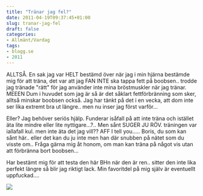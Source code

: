 ```yaml
---
title: "Tränar jag fel?"
date: 2011-04-19T09:37:45+01:00
slug: tranar-jag-fel
draft: false
categories:
- Allmänt/Vardag
tags:
- blogg.se
- 2011
---
```

ALLTSÅ. En sak jag var HELT bestämd över när jag i min hjärna bestämde mig för att träna, det var att jag FAN INTE ska tappa fett på boobsen.. trodde jag tränade "rätt" för jag använder inte mina bröstmuskler när jag tränar. MEEEN Dum i huvudet som jag är så är det såklart fettförbränning som sker, alltså minskar boobsen också. Jag har tänkt på det i en vecka, att dom inte ser lika extremt bra ut längre.. men nu inser jag först varför...  
  
Eller? Jag behöver seriös hjälp. Funderar isåfall på att inte träna och istället äta lite mindre eller lite nyttigare...?.. Men sånt SUGER JU RÖV. träningen var iallafall kul. men inte äta det jag vill?? AFF I tell you..... Boris, du som kan sånt här.. eller det kan du ju inte men han där snubben på nätet som du visste om.. Fråga gärna mig åt honom, om man kan träna på något vis utan att förbränna bort boobsen...  
  
  
Har bestämt mig för att testa den här BHn när den är ren.. sitter den inte lika perfekt längre så blir jag riktigt lack. Min favoritdel på mig själv är eventuellt uppfuckad....  
  
![](/assets/images/blogg.se/hpim1771_143730139.jpg)